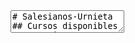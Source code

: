 <!DOCTYPE html>
<html lang="es">
<script src="https://MRM-SU.github.io/Salesianos-Urnieta/scripts/"></script>
<title>Salesianos Urnieta</title>
<textarea>
# Salesianos-Urnieta
## Cursos disponibles
### Batxi
  - [Batxi 1](./batxi-1)
</script>
